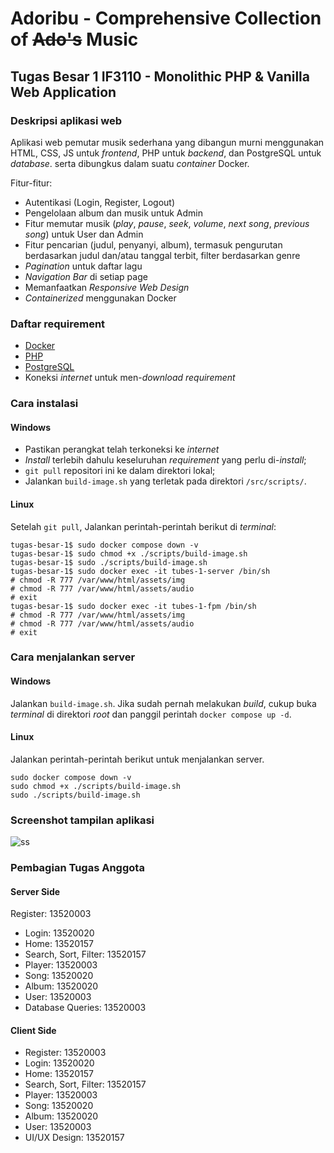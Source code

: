 # Adoribu - Comprehensive Collection of ~~Ado's~~ Music
## Tugas Besar 1 IF3110 - Monolithic PHP & Vanilla Web Application

### Deskripsi aplikasi web

Aplikasi web pemutar musik sederhana yang dibangun murni menggunakan HTML, CSS, JS untuk *frontend*, PHP untuk *backend*, dan PostgreSQL untuk *database*. serta dibungkus dalam suatu *container* Docker. 

Fitur-fitur:
- Autentikasi (Login, Register, Logout)
- Pengelolaan album dan musik untuk Admin
- Fitur memutar musik (*play*, *pause*, *seek*, *volume*, *next song*, *previous song*) untuk User dan Admin
- Fitur pencarian (judul, penyanyi, album), termasuk pengurutan berdasarkan judul dan/atau tanggal terbit, filter berdasarkan genre
- *Pagination* untuk daftar lagu
- *Navigation Bar* di setiap page
- Memanfaatkan *Responsive Web Design*
- *Containerized* menggunakan Docker

### Daftar requirement

- [Docker](https://www.docker.com/ "Docker Homepage")
- [PHP](https://www.php.net/ "PHP Homepage")
- [PostgreSQL](https://www.postgresql.org/ "PostgreSQL Homepage")
- Koneksi *internet* untuk men-*download* *requirement*


### Cara instalasi

#### Windows
- Pastikan perangkat telah terkoneksi ke *internet*
- *Install* terlebih dahulu keseluruhan *requirement* yang perlu di-*install*;
- `git pull` repositori ini ke dalam direktori lokal;
- Jalankan `build-image.sh` yang terletak pada direktori `/src/scripts/`.

#### Linux
Setelah `git pull`, Jalankan perintah-perintah berikut di *terminal*:
```
tugas-besar-1$ sudo docker compose down -v
tugas-besar-1$ sudo chmod +x ./scripts/build-image.sh
tugas-besar-1$ sudo ./scripts/build-image.sh
tugas-besar-1$ sudo docker exec -it tubes-1-server /bin/sh
# chmod -R 777 /var/www/html/assets/img
# chmod -R 777 /var/www/html/assets/audio
# exit
tugas-besar-1$ sudo docker exec -it tubes-1-fpm /bin/sh
# chmod -R 777 /var/www/html/assets/img
# chmod -R 777 /var/www/html/assets/audio
# exit
```

### Cara menjalankan server

#### Windows
Jalankan `build-image.sh`. Jika sudah pernah melakukan *build*, cukup buka *terminal* di direktori *root* dan panggil perintah `docker compose up -d`.

#### Linux
Jalankan perintah-perintah berikut untuk menjalankan server.
```
sudo docker compose down -v
sudo chmod +x ./scripts/build-image.sh
sudo ./scripts/build-image.sh
```

### Screenshot tampilan aplikasi
![ss](https://gitlab.informatika.org/if3110-2022-k01-01-23/tugas-besar-1/-/raw/main/screenshots/unknown%20(1).png)

### Pembagian Tugas Anggota

#### Server Side
Register: 13520003
- Login: 13520020
- Home: 13520157
- Search, Sort, Filter: 13520157
- Player: 13520003
- Song: 13520020
- Album: 13520020
- User: 13520003
- Database Queries: 13520003

#### Client Side
- Register: 13520003
- Login: 13520020
- Home: 13520157
- Search, Sort, Filter: 13520157
- Player: 13520003
- Song: 13520020
- Album: 13520020
- User: 13520003
- UI/UX Design: 13520157